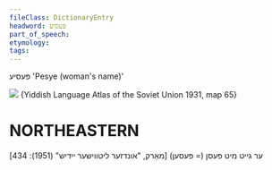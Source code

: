 ```yaml
---
fileClass: DictionaryEntry
headword: פּעסיע
part_of_speech: 
etymology: 
tags: 
---
```

פּעסיע
'Pesye (woman's name)'

![](https://ia801509.us.archive.org/29/items/shprakhatlas/ShprakhatlasKarte65-Optimized.jpg)
{Yiddish Language Atlas of the Soviet Union 1931, map 65}

NORTHEASTERN
==============

ער גייט מיט פּעסן (= פּעסען)
[מאַרק, "אונדזער ליטווישער ייִדיש" (1951): 434]